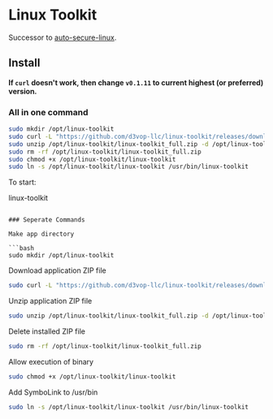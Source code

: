 # Linux Toolkit

Successor to [auto-secure-linux](https://github.com/d3vop-llc/auto-secure-linux).

## Install

**If `curl` doesn't work, then change `v0.1.11` to current highest (or preferred) version.**

### All in one command

```bash
sudo mkdir /opt/linux-toolkit
sudo curl -L "https://github.com/d3vop-llc/linux-toolkit/releases/download/v0.1.11/linux-toolkit_full.zip" -o /opt/linux-toolkit/linux-toolkit_full.zip
sudo unzip /opt/linux-toolkit/linux-toolkit_full.zip -d /opt/linux-toolkit
sudo rm -rf /opt/linux-toolkit/linux-toolkit_full.zip
sudo chmod +x /opt/linux-toolkit/linux-toolkit
sudo ln -s /opt/linux-toolkit/linux-toolkit /usr/bin/linux-toolkit
```

To start:

linux-toolkit
```

### Seperate Commands

Make app directory

```bash
sudo mkdir /opt/linux-toolkit
```

Download application ZIP file

```bash
sudo curl -L "https://github.com/d3vop-llc/linux-toolkit/releases/download/v0.1.11/linux-toolkit_full.zip" -o /opt/linux-toolkit/linux-toolkit_full.zip
```

Unzip application ZIP file

```bash
sudo unzip /opt/linux-toolkit/linux-toolkit_full.zip -d /opt/linux-toolkit
```

Delete installed ZIP file

```bash
sudo rm -rf /opt/linux-toolkit/linux-toolkit_full.zip
```

Allow execution of binary

```bash
sudo chmod +x /opt/linux-toolkit/linux-toolkit
```

Add SymboLink to /usr/bin

```bash
sudo ln -s /opt/linux-toolkit/linux-toolkit /usr/bin/linux-toolkit
```
